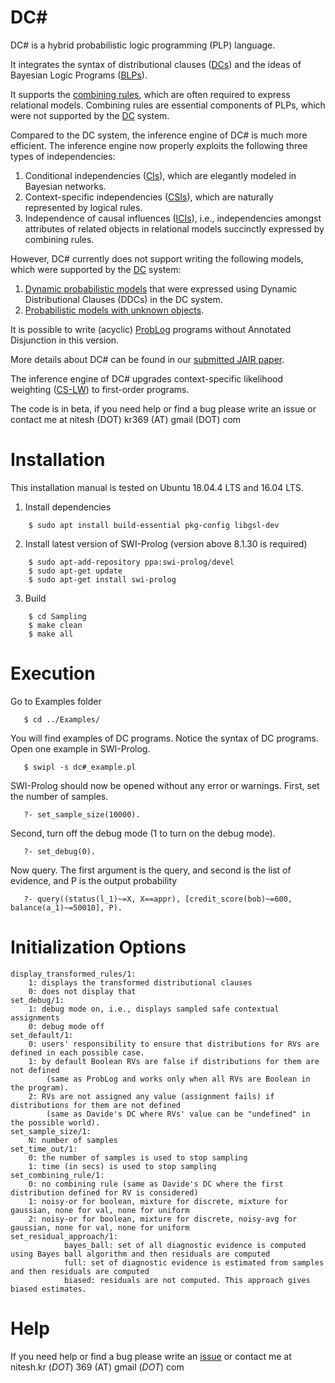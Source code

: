 # DC#
DC# is a hybrid probabilistic logic programming (PLP) language.

It integrates the syntax of distributional clauses ([DCs](https://github.com/davidenitti/DC)) and the ideas of Bayesian Logic Programs ([BLPs](http://people.csail.mit.edu/kersting/papers/srl05chapter.pdf)).

It supports the [combining rules](https://link.springer.com/article/10.1007/s10472-009-9138-5), which are often required to express relational models. Combining rules are essential components of PLPs, which were not supported by the [DC](https://github.com/davidenitti/DC) system.

Compared to the DC system, the inference engine of DC# is much more efficient. The inference engine now properly exploits the following three types of independencies:
1) Conditional independencies ([CIs](https://www.sciencedirect.com/science/article/pii/B978044488738250018X)), which are elegantly modeled in Bayesian networks.
2) Context-specific independencies ([CSIs](https://arxiv.org/pdf/1302.3562.pdf)), which are naturally represented by logical rules.
3) Independence of causal influences ([ICIs](https://www.jair.org/index.php/jair/article/view/10178)), i.e.,  independencies amongst attributes of related objects in relational models succinctly expressed by combining rules.

However, DC# currently does not support writing the following models, which were supported by the [DC](https://github.com/davidenitti/DC) system:
1) [Dynamic probabilistic models](https://en.wikipedia.org/wiki/Dynamic_Bayesian_network) that were expressed using Dynamic Distributional Clauses (DDCs) in the DC system.
2) [Probabilistic models with unknown objects](https://people.eecs.berkeley.edu/~russell/papers/pearlbook10-blog.pdf).

It is possible to write (acyclic) [ProbLog](https://dtai.cs.kuleuven.be/problog/) programs without Annotated Disjunction in this version. 

More details about DC# can be found in our [submitted JAIR paper](https://arxiv.org/pdf/2201.11165.pdf). 

The inference engine of DC# upgrades context-specific likelihood weighting ([CS-LW](http://proceedings.mlr.press/v130/kumar21b/kumar21b.pdf)) to first-order programs.

The code is in beta, if you need help or find a bug please write an issue or contact me at nitesh (DOT) kr369 (AT) gmail (DOT) com


Installation
============

This installation manual is tested on Ubuntu 18.04.4 LTS and 16.04 LTS.


1. Install dependencies
```
    $ sudo apt install build-essential pkg-config libgsl-dev
```

2. Install latest version of SWI-Prolog (version above 8.1.30 is required)
```
    $ sudo apt-add-repository ppa:swi-prolog/devel
    $ sudo apt-get update
    $ sudo apt-get install swi-prolog
```

3. Build 
```
    $ cd Sampling
    $ make clean
    $ make all
```

Execution 
=========

Go to Examples folder
```
   $ cd ../Examples/
```

You will find examples of DC programs. Notice the syntax of DC programs. Open one example in SWI-Prolog.
```
   $ swipl -s dc#_example.pl
```

SWI-Prolog should now be opened without any error or warnings.
First, set the number of samples.
```
   ?- set_sample_size(10000).
```

Second, turn off the debug mode (1 to turn on the debug mode).
```
   ?- set_debug(0).
```

Now query. The first argument is the query, and second is the list of evidence, and P is the output probability
```
   ?- query((status(l_1)~=X, X==appr), [credit_score(bob)~=600, balance(a_1)~=50010], P).
```

Initialization Options 
======================

	display_transformed_rules/1:
		1: displays the transformed distributional clauses
		0: does not display that
	set_debug/1:
		1: debug mode on, i.e., displays sampled safe contextual assignments
		0: debug mode off
	set_default/1:
		0: users' responsibility to ensure that distributions for RVs are defined in each possible case.
		1: by default Boolean RVs are false if distributions for them are not defined
			(same as ProbLog and works only when all RVs are Boolean in the program).
		2: RVs are not assigned any value (assignment fails) if distributions for them are not defined
			(same as Davide's DC where RVs' value can be "undefined" in the possible world).
	set_sample_size/1:
		N: number of samples	
	set_time_out/1:
		0: the number of samples is used to stop sampling
		1: time (in secs) is used to stop sampling
	set_combining_rule/1:
		0: no combining rule (same as Davide's DC where the first distribution defined for RV is considered)
		1: noisy-or for boolean, mixture for discrete, mixture for gaussian, none for val, none for uniform
		2: noisy-or for boolean, mixture for discrete, noisy-avg for gaussian, none for val, none for uniform
	set_residual_approach/1:
                bayes_ball: set of all diagnostic evidence is computed using Bayes ball algorithm and then residuals are computed
                full: set of diagnostic evidence is estimated from samples and then residuals are computed
                biased: residuals are not computed. This approach gives biased estimates.


Help 
====

If you need help or find a bug please write an [issue](https://github.com/niteshroyal/DC-Plus/issues) or contact me at nitesh.kr (_DOT_) 369 (AT) gmail (_DOT_) com

